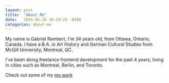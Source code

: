 ```yaml
---
layout: post
title:  "About Me"
date:   2016-05-28 10:19:24 -0400
categories: about-me
---
```


My name is Gabriel Rambert, I'm 34 years old, from Ottawa, Ontario, Canada. I have a B.A. in Art History and German Cultural Studies from McGill University, Montreal, QC.

I've been doing freelance frontend development for the past 4 years, living in cities such as Montreal, Berlin, and Toronto.

Check out some of my [my work](/work/2016/05/29/work.html)


